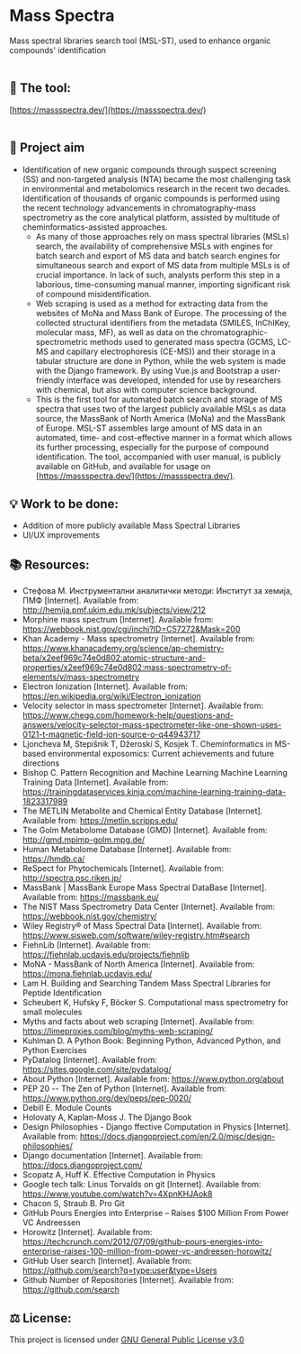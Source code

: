 # Mass Spectra

Mass spectral libraries search tool (MSL-ST), used to enhance organic compounds' identification <br/>
<br/>

## :wrench: The tool:

[https://massspectra.dev/](https://massspectra.dev/) <br/>
<br/>

## :thought_balloon: Project aim

- Identification of new organic compounds through suspect screening (SS) and non-targeted analysis (NTA) became the most
  challenging task in environmental and metabolomics research in the recent two decades. Identification of thousands of organic compounds is performed using the recent technology advancements in chromatography-mass spectrometry as the core analytical platform, assisted by multitude of cheminformatics-assisted approaches.
  - As many of those approaches rely on mass spectral libraries (MSLs) search, the availability of comprehensive MSLs with engines for batch search and export of MS data and batch search engines for simultaneous search and export of MS data from multiple MSLs is of crucial importance. In lack of such, analysts perform this step in a laborious, time-consuming manual manner, importing significant risk of compound misidentification.
  - Web scraping is used as a method for extracting data from the websites of MoNa and Mass Bank of Europe. The processing of the collected structural identifiers from the metadata (SMILES, InChIKey, molecular mass, MF), as well as data on the chromatographic-spectrometric methods used to generated mass spectra (GCMS, LC-MS and capillary electrophoresis (CE-MS)) and their storage in a tabular structure are done in Python, while the web system is made with the Django framework. By using Vue.js and Bootstrap a user-friendly interface was developed, intended for use by researchers with chemical, but also with computer science background.
  - This is the first tool for automated batch search and storage of MS spectra that uses two of the largest publicly available MSLs as data source, the MassBank of North America (MoNa) and the MassBank of Europe. MSL-ST assembles large amount of MS data in an automated, time- and cost-effective manner in a format which allows its further processing, especially for the purpose of compound identification. The tool, accompanied with user manual, is publicly available on GitHub, and available for usage on [https://massspectra.dev/](https://massspectra.dev/).

## :bulb: Work to be done:

- Addition of more publicly available Mass Spectral Libraries
- UI/UX improvements

## :books: Resources:

- Стефова М. Инструментални аналитички методи: Институт за хемија, ПМФ [Internet]. Available from: ​ http://hemija.pmf.ukim.edu.mk/subjects/view/212
- Morphine mass spectrum [Internet]. Available from: https://webbook.nist.gov/cgi/inchi?ID=C57272&Mask=200
- Khan Academy - Mass spectrometry [Internet]. Available from: https://www.khanacademy.org/science/ap-chemistry-beta/x2eef969c74e0d802:atomic-structure-and-properties/x2eef969c74e0d802:mass-spectrometry-of-elements/v/mass-spectrometry
- Electron Ionization [Internet]. Available from:​ https://en.wikipedia.org/wiki/Electron_ionization
- Velocity selector in mass spectrometer [Internet]. Available from: https://www.chegg.com/homework-help/questions-and-answers/velocity-selector-mass-spectrometer-like-one-shown-uses-0121-t-magnetic-field-ion-source-o-q44943717
- Ljoncheva M, Stepišnik T, Džeroski S, Kosjek T. Cheminformatics in MS-based environmental exposomics: Current achievements and future directions
- Bishop C. Pattern Recognition and Machine Learning Machine Learning Training Data [Internet]. Available from: https://trainingdataservices.kinja.com/machine-learning-training-data-1823317989
- The METLIN Metabolite and Chemical Entity Database [Internet]. Available from: https://metlin.scripps.edu/
- The Golm Metabolome Database (GMD) [Internet]. Available from: http://gmd.mpimp-golm.mpg.de/
- Human Metabolome Database [Internet]. Available from: ​ https://hmdb.ca/
- ReSpect for Phytochemicals [Internet]. Available from: ​ http://spectra.psc.riken.jp/
- MassBank | MassBank Europe Mass Spectral DataBase [Internet]. Available from: https://massbank.eu/
- The NIST Mass Spectrometry Data Center [Internet]. Available from: https://webbook.nist.gov/chemistry/
- Wiley Registry® of Mass Spectral Data [Internet]. Available from: https://www.sisweb.com/software/wiley-registry.htm#search
- FiehnLib [Internet]. Available from: ​ https://fiehnlab.ucdavis.edu/projects/fiehnlib
- MoNA - MassBank of North America [Internet]. Available from: https://mona.fiehnlab.ucdavis.edu/
- Lam H. Building and Searching Tandem Mass Spectral Libraries for Peptide Identification
- Scheubert K, Hufsky F, Böcker S. Computational mass spectrometry for small molecules
- Myths and facts about web scraping [Internet]. Available from: https://limeproxies.com/blog/myths-web-scraping/
- Kuhlman D. A Python Book: Beginning Python, Advanced Python, and Python Exercises
- PyDatalog [Internet]. Available from:​ https://sites.google.com/site/pydatalog/
- About Python [Internet]. Available from: https://www.python.org/about
- PEP 20 -- The Zen of Python [Internet]. Available from: https://www.python.org/dev/peps/pep-0020/
- Debill E. Module Counts
- Holovaty A, Kaplan-Moss J. The Django Book
- Design Philosophies - Django​ ffective Computation in Physics​ ​ [Internet]. Available from: https://docs.djangoproject.com/en/2.0/misc/design-philosophies/
- Django documentation [Internet]. Available from:​ https://docs.djangoproject.com/
- Scopatz A, Huff K. Effective Computation in Physics
- Google tech talk: Linus Torvalds on git [Internet]. Available from: https://www.youtube.com/watch?v=4XpnKHJAok8
- Chacon S, Straub B. Pro Git
- GitHub Pours Energies into Enterprise – Raises $100 Million From Power VC Andreessen
- Horowitz [Internet]. Available from: https://techcrunch.com/2012/07/09/github-pours-energies-into-enterprise-raises-100-million-from-power-vc-andreesen-horowitz/
- GitHub User search [Internet]. Available from: https://github.com/search?q=type:user&type=Users
- Github Number of Repositories [Internet]. Available from:​ https://github.com/search

## :balance_scale: License:

This project is licensed under [GNU General Public License v3.0](LICENSE)
